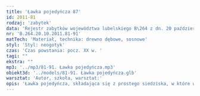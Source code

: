 ```yaml
---
title: 'Ławka pojedyńcza 87'
id: 2011-81
rodzaj: 'zabytek'
data: 'Rejestr zabytków województwa lubelskiego B\264 z dn. 20 października 2011 r. '
nr: 'B.264.20.10.2011.81-91'
matTech: 'Materiał, technika: drewno dębowe, sosnowe'
styl: 'Styl: neogotyk'
czas: 'Czas powstania: pocz. XX w. '
tagi: ""
ekstra: ""
mp3: '../mp3/81-91. Ławka pojedyńcza.mp3'
obiekt3d: '../models/81-91. Ławka pojedyńcza.glb'
warsztat: 'Autor, szkoła, warsztat:'
opis: 'Ławka pojedyńcza, składająca się z prostego siedziska, w które wprawione są trzy ażurowe podstawy, z wplecionymi literami M, stylizowanymi na gotyckie. '
---
```


